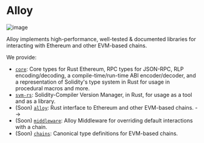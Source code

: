 # Alloy
![image](https://github.com/alloy-rs/.github/assets/17802178/59b7c9cb-5317-469c-abea-f51e6da6fcbe)

Alloy implements high-performance, well-tested & documented libraries for interacting with Ethereum and other EVM-based chains.

We provide:
* [`core`](https://github.com/alloy-rs/core): Core types for Rust Ethereum, RPC types for JSON-RPC, RLP encoding/decoding, a compile-time/run-time ABI encoder/decoder, and a representation of Solidity's type system in Rust for usage in procedural macros and more.
* [`svm-rs`](https://github.com/alloy-rs/svm-rs): Solidity-Compiler Version Manager, in Rust, for usage as a tool and as a library.
* (Soon) [`alloy`](https://github.com/alloy-rs/alloy): Rust interface to Ethereum and other EVM-based chains. -->
* (Soon) [`middleware`](https://github.com/alloy-rs/middleware): Alloy Middleware for overriding default interactions with a chain.
* (Soon) [`chains`](https://github.com/alloy-rs/chains): Canonical type definitions for EVM-based chains.
